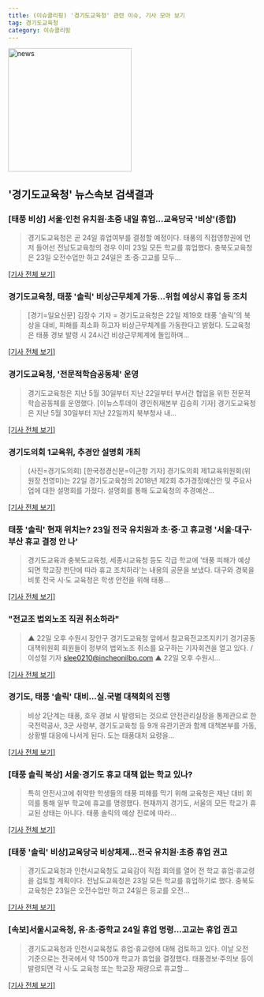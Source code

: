 ```yaml
---
title: (이슈클리핑) '경기도교육청' 관련 이슈, 기사 모아 보기
tag: 경기도교육청
category: 이슈클리핑
---
```

<img width="250" alt="news" src="https://user-images.githubusercontent.com/42597476/44503468-74a2c480-a6d1-11e8-96ce-d3a2ce3119a1.png">

## **'경기도교육청'** 뉴스속보 검색결과
### [태풍 비상] 서울·인천 유치원·초중 내일 휴업…교육당국 '비상'(종합)

>경기도교육청은 곧 24일 휴업여부를 결정할 예정이다. 태풍의 직접영향권에 먼저 들어선 전남도교육청의 경우 이미 23일 모든 학교를 휴업했다. 충북도교육청은 23일 오전수업만 하고 24일은 초·중·고교를 모두...

[[기사 전체 보기]](http://app.yonhapnews.co.kr/YNA/Basic/SNS/r.aspx?c=AKR20180823046651004&did=1195m)

### 경기도교육청, 태풍 '솔릭' 비상근무체계 가동...위험 예상시 휴업 등 조치

>[경기=일요신문] 김장수 기자 = 경기도교육청은 22일 제19호 태풍 '솔릭'의 북상을 대비, 피해를 최소화 하고자 비상근무체계를 가동한다고 밝혔다.     도교육청은 태풍 경보 발령 시 24시간 비상근무체계에 돌입하며...

[[기사 전체 보기]](http://ilyo.co.kr/?ac=article_view&entry_id=307342)

### 경기도교육청, '전문적학습공동체' 운영

>경기도교육청은 지난 5월 30일부터 지난 22일부터 부서간 협업을 위한 전문적학습공동체를 운영했다. [이뉴스투데이 경인취재본부 김승희 기자] 경기도교육청은 지난 5월 30일부터 지난 22일까지 북부청사 내...

[[기사 전체 보기]](http://www.enewstoday.co.kr/news/articleView.html?idxno=1224214)

### 경기도의회 1교육위, 추경안 설명회 개최

>(사진=경기도의회) [한국정경신문=이근항 기자] 경기도의회 제1교육위원회(위원장 천영미)는  22일 경기도교육청의 2018년 제2회 추가경정예산안 및 주요사업에 대한 설명회를 가졌다. 설명회를 통해 도교육청의 추경예산...

[[기사 전체 보기]](http://kpenews.com/Board.aspx?BoardNo=17992)

### 태풍 '솔릭' 현재 위치는? 23일 전국 유치원과 초·중·고 휴교령 '서울·대구·부산 휴교 결정 안 나'

>경기도교육과 충북도교육청, 세종시교육청 등도 각급 학교에 '태풍 피해가 예상되면 학교장 판단에 따라 휴교 조치하라'는 내용의 공문을 보냈다. 대구와 경북을 비롯 전국 시·도 교육청은 학생 안전을 위해 태풍...

[[기사 전체 보기]](http://www.etoday.co.kr/news/section/newsview.php?idxno=1655246)

### "전교조 법외노조 직권 취소하라"

>▲ 22일 오후 수원시 장안구 경기도교육청 앞에서 참교육전교조지키기 경기공동대책위원회 회원들이 정부의 법외노조 취소를 요구하는 기자회견을 열고 있다. /이성철 기자 slee0210@incheonilbo.com ▲ 22일 오후 수원시...

[[기사 전체 보기]](http://www.incheonilbo.com/news/articleView.html?idxno=901852)

### 경기도, 태풍 '솔릭' 대비...실.국별 대책회의 진행

>비상 2단계는 태풍, 호우 경보 시 발령되는 것으로 안전관리실장을 통제관으로 한국전력공사, 3군 사령부, 경기도교육청 등 9개 유관기관과 함께 대책본부를 가동, 상황별 대응에 나서게 된다. 도는 태풍대처 요령을...

[[기사 전체 보기]](http://news.hankyung.com/article/201808230009h)

### [태풍 솔릭 북상] 서울·경기도 휴교 대책 없는 학교 있나?

>특히 안전사고에 취약한 학생들의 태풍 피해를 막기 위해 교육청은 재난 대비 회의를 통해 일부 학교에 휴교를 명령했다. 현재까지 경기도, 서울의 모든 학교가 휴교된 상태는 아니다. 태풍 솔릭의 예상 진로에 따라...

[[기사 전체 보기]](http://www.dailian.co.kr/news/view/734476/?sc=naver)

### [태풍 '솔릭' 비상]교육당국 비상체제…전국 유치원·초중 휴업 권고

>경기도교육청과 인천시교육청도 교육감이 직접 회의를 열어 전 학교 휴업·휴교령을 검토할 계획이다. 전남도교육청은 23일 모든 학교를 휴업하기로 했다. 충북도교육청은 23일은 오전수업만 하고 24일은 등교를 오전...

[[기사 전체 보기]](http://www.etnews.com/20180823000113)

### [속보]서울시교육청, 유·초·중학교 24일 휴업 명령…고교는 휴업 권고

>경기도교육청과 인천시교육청도 휴업·휴교령에 대해 검토하고 있다. 이날 오전 기준으로는 전국에서 약 1500개 학교가 휴업을 결정했다. 태풍경보·주의보 등이 발령되면 각 시·도 교육청 또는 학교장 재량으로 휴교할...

[[기사 전체 보기]](http://news.chosun.com/site/data/html_dir/2018/08/23/2018082301000.html?utm_source=naver&utm_medium=original&utm_campaign=news)


